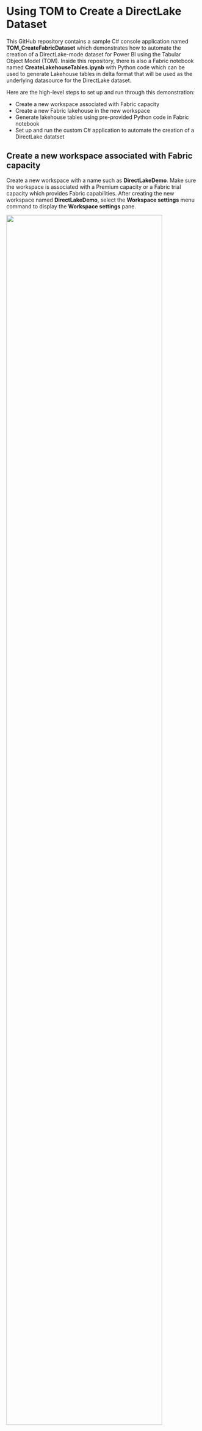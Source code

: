 # Using TOM to Create a DirectLake Dataset

This GitHub repository contains a sample C# console application named
**TOM_CreateFabricDataset** which demonstrates how to automate the
creation of a DirectLake-mode dataset for Power BI using the Tabular
Object Model (TOM). Inside this repository, there is also a Fabric
notebook named **CreateLakehouseTables.ipynb** with Python code which
can be used to generate Lakehouse tables in delta format that will be
used as the underlying datasource for the DirectLake dataset.

Here are the high-level steps to set up and run through this demonstration:
- Create a new workspace associated with Fabric capacity
- Create a new Fabric lakehouse in the new workspace
- Generate lakehouse tables using pre-provided Python code in Fabric notebook
- Set up and run the custom C# application to automate the creation of a DirectLake datatset

## Create a new workspace associated with Fabric capacity

Create a new workspace with a name such as **DirectLakeDemo**. Make sure
the workspace is associated with a Premium capacity or a Fabric trial
capacity which provides Fabric capabilities. After creating the new
workspace named **DirectLakeDemo**, select the **Workspace settings**
menu command to display the **Workspace settings** pane.

<img src="./images/media/image1.png" style="width:90%" />

In **Workspace settings**, select the **Premium** tab in the left
navigation and scroll down to locate the **Workspace connection**
setting. Click the **Copy** button to copy the **Workspace connection**
value to the Windows clipboard.

<img src="./images/media/image2.png" style="width:80%" />

As you can see, the **Workspace connection** string starts with `powerbi://` and ends with the workspace name.

`powerbi://api.powerbi.com/v1.0/myorg/DirectLakeDemo`

Create a new text file using Notepad.exe to save configuration data you
will need later when configuring the C# console application. Copy the
**Workspace connection** string into the text file as shown in the
following screenshot.

<img src="./images/media/image3.png" style="width:70%"  />

## Create a new Fabric lakehouse in the new workspace

Inside the new workspace, it is time to create a new lakehouse named
**SalesDataLakehouse**. Start by dropping down the **+ New** menu button
and select **More options**.

<img src="./images/media/image4.png"  style="width:40%"  />

On the **New** page select **Lakehouse (Preview)** from **Data Engineering** section.

<img src="./images/media/image5.png"  style="width:80%" />

When prompted, enter a name of **SalesDataLakehouse** for the new
Lakehouse and click **Create**.

<img src="./images/media/image6.png"  style="width:40%" />

Once you have created the lakehouse, you will notice a message
indicating a SQL Endpoint is being created.

<img src="./images/media/image7.png" style="width:90%"  />

Navigate back to the main page for the **DirectLakeDemo** workspace. In
the list of workspace items, you should see a new item for the new **SQL
endpoint** in addition to the item for the Lakehouse. Both the Lakehouse
and the SQL endpoint have the same name which is **SalesDataLakehouse**.
Drop down the context menu for the SQL endpoint named
**SalesDataLakehouse**.

<img src="./images/media/image8.png"  style="width:50%" />

Select the **Copy SQL connection string** menu command from the context
menu of the SQL endpoint.

<img src="./images/media/image9.png"  style="width:45%" />

In the **Copy SQL connection string** dialog, click **Copy** to copy the
connection string value to the Windows clipboard.

<img src="./images/media/image10.png"  style="width:50%" />

The connection string starts with a unique value and end with
`.datawarehouse.pbidedicated.windows.net`.

5lcsgl3vll3edero2m4sge7gdu-nya26urqtgsejoagwutwdoogl4.datawarehouse.pbidedicated.windows.net

Copy the values for the SQL endpoint and the name of the Lakehouse into
the text file with configuration values as shown in the following
screenshot.

<img src="./images/media/image11.png"  style="width:90%"  />

Save the text file with these use these configuration values for later
use when setting up the C# console application.

## Create lakehouse tables using a pre-provided Fabric notebook

Start by downloading all the sources files from this GitHub repository
as a single ZIP archive named **TOM_CreateFabricDataset.zip**. You can
download the ZIP archive by clicking [**this
link**](https://github.com/PowerBiDevCamp/TOM_CreateFabricDataset/archive/refs/heads/main.zip).

Once you have downloaded the ZIP archive named
**TOM_CreateFabricDataset.zip**, extract the files from inside into a
local folder on your machine. The screenshot below shows what the folder
should look like with the extracted files. The first file you will use
is a Fabric notebook with Python code named
**CreateLakehouseTables.ipynb**.

<img src="./images/media/image12.png"  style="width:70%" />

Return to the browser and navigate to the main page of the
**DirectLakeDemo** workspace. Locate and click on the ***Fabric
Experience Switcher*** menu on the bottom right of the main workspace
page.

<img src="./images/media/image13.png"  style="width:60%"  />

Select **Data Engineering** from the ***Fabric Experience Switcher***
menu.

<img src="./images/media/image14.png"  style="width:60%"  />

Once you switch to the **Data Engineering** experience, locate and click
on the **Import notebook** button.

<img src="./images/media/image15.png"
style="width:3.74167in;height:1.20283in" />

Upload Python notebook named **CreateLakehouseTables.ipynb**. After the
notebook has been imported, you should be able to see an item for it on
main workspace page. Click on **CreateLakehouseTables.ipynb** to open
this Fabric notebook in the browser.

<img src="./images/media/image16.png"
style="width:4.19167in;height:2.23338in" />

### Associate the Fabric notebook with the lakehouse named SalesDataLakehouse

Once the notebook opens, you should be able to verify that it is not yet
associated with a lakehouse. Click the **Add** button in the
**Lakehouses** pane.

<img src="./images/media/image17.png"
style="width:4.56667in;height:3.14435in" />

In the **Add lakehouse** dialog, select **Existing lakehouse** and click
**Add**.

<img src="./images/media/image18.png"
style="width:2.83622in;height:1.75833in" />

Select the lakehouse you created earlier named **SalesDataLakehouse**
and click **Add**.

<img src="./images/media/image19.png"
style="width:4.40833in;height:2.3243in" />

Once you have associated the notebook with the lakehouse named
**SalesDataLakehouse**, you should see the **Tables** folder and the
**Files** folder in the **Lakehouses** pane which are both initially
empty.

<img src="./images/media/image20.png"
style="width:2.25in;height:2.21987in" />

### Copy CSV files from this repository into the file system of your Fabric Lakehouse

Now you will execute the Python code from this workbook to populate the
lakehouse with data. You will execute the Python code in each of the
notebook’s cell one by one from top to bottom. You will begin by
executing Python code to copy four CSV files from this GitHub repository
into file system of the lakehouse.

Examine the following Python code from the first cell of the notebook
which copies CSV files to the lakehouse file system.

import requests

csv_base_url =
"https://github.com/PowerBiDevCamp/Python-In-Fabric-Notebooks/raw/main/ProductSalesData/"

csv_files = { "Customers.csv", "Products.csv", "Invoices.csv",
"InvoiceDetails.csv" }

folder_path = "Files/landing_zone_sales/"

for csv_file in csv_files:

csv_file_path = csv_base_url + csv_file

with requests.get(csv_file_path) as response:

csv_content = response.content.decode('utf-8-sig')

mssparkutils.fs.put(folder_path + csv_file, csv_content, True)

print(csv_file + " copied to Lakehouse file in OneLake")

Execute the code in the top notebook cell by clicking the **Execute**
button located on top just to the left of the cell.

<img src="./images/media/image21.png"
style="width:4.5in;height:1.38654in" />

The first time you execute Python code from a Fabric notebook, it
typically takes 10-20 seconds to start up and initialize the Spark pool
which is used to process notebook code execution requests. When the
Python code completes its execution, you should see a message for each
of the CSV files that have been copied into the lakehouse file system.

<img src="./images/media/image22.png"
style="width:3.8239in;height:1.4021in" />

In the **Lakehouses** pane on the left, drop down the context menu for
the **Files** folder.

<img src="./images/media/image23.png"
style="width:1.71667in;height:1.23488in" />

Select the **Refresh** command from the context menu of the **Files**
folder.

<img src="./images/media/image24.png"
style="width:2.22493in;height:1.56667in" />

After the refresh operation completes, you should see a new child folder
inside the **Files** folder named **landing_zone_sales**. If you select
the **landing_zone_sales** folder in the left pane, you should be able
to see four new CSV files named **Customers.csv**,
**InvoiceDetails.csv**, **Invoices.csv** and **Products.csv** on the
right.

<img src="./images/media/image25.png"
style="width:3.41667in;height:1.68389in" />

At this point, you have now copied the CSV files with the raw data into
the lakehouse file system. Now you will use Spark to load this data into
memory as DataFrames where the data can be manipulated and saved as
lakehouse tables.

### Execute code in notebook to load CSV files into Spark DataFrames for the bronze layer

Examine the following Python code from the second cell in the notebook
which loads product data from **Products.csv** into a Spark DataFrame
and then displays the DataFrame schema and rows of data.

from pyspark.sql.types import StructType, StructField, StringType,
LongType, FloatType

\# creating a Spark DataFrame using schema defined using StructType and
StructField

schema_products = StructType(\[

StructField("ProductId", LongType() ),

StructField("Product", StringType() ),

StructField("Category", StringType() )

\])

df_products = (

spark.read.format("csv")

.option("header","true")

.schema(schema_products)

.load("Files/landing_zone_sales/Products.csv")

)

df_products.printSchema()

df_products.show()

Execute the code in the second cell to load product data into a Spark
DataFrame. After the code completes, you should see output which
displays the DataFrame schema and 10 rows of product data.

<img src="./images/media/image26.png"
style="width:1.875in;height:1.88291in" />

Examine the Python code from the third cell in the notebook which loads
customer data from **Customers.csv** into a Spark DataFrame and then
displays the DataFrame schema and samples rows of data.

from pyspark.sql.types import StructType, StructField, StringType,
LongType, FloatType, DateType

\# creating a Spark DataFrame using schema defined with StructType and
StructField

schema_customers = StructType(\[

StructField("CustomerId", LongType() ),

StructField("FirstName", StringType() ),

StructField("LastName", StringType() ),

StructField("Country", StringType() ),

StructField("City", StringType() ),

StructField("DOB", DateType() ),

\])

df_customers = (

spark.read.format("csv")

.option("header","true")

.schema(schema_customers)

.option("dateFormat", "M/d/yyyy")

.option("inferSchema", "true")

.load("Files/landing_zone_sales/Customers.csv")

)

df_customers.printSchema()

df_customers.show()

Execute the code to load customer data into a Spark DataFrame. After the
code completes, you should see output which display the DataFrame schema
and displays the top 20 rows of data.

<img src="./images/media/image27.png"
style="width:2.00058in;height:2.03774in" />

Examine the Python code in the next cell which loads customer data from
**Invoices.csv** into a Spark DataFrame and then displays the DataFrame
schema and samples rows of data.

from pyspark.sql.types import StructType, StructField, StringType,
LongType, FloatType, DateType

\# creating a Spark DataFrame using schema defined using StructType and
StructField

schema_invoices = StructType(\[

StructField("InvoiceId", LongType() ),

StructField("Date", DateType() ),

StructField("TotalSalesAmount", FloatType() ),

StructField("CustomerId", LongType() )

\])

df_invoices = (

spark.read.format("csv")

.option("header","true")

.schema(schema_invoices)

.option("dateFormat", "MM/dd/yyyy")

.option("inferSchema", "true")

.load("Files/landing_zone_sales/Invoices.csv")

)

df_invoices.printSchema()

df_invoices.show()

Execute the code to load invoice data into a Spark DataFrame. After the
code completes, you should see output which display the DataFrame schema
and displays the top 20 rows of data.

<img src="./images/media/image28.png"
style="width:2.35in;height:2.90681in" />

Examine the Python code in the next cell which loads customer data from
**InvoiceDetails.csv** into a Spark DataFrame and then displays the
DataFrame schema and samples rows of data.

from pyspark.sql.types import StructType, StructField, StringType,
LongType, FloatType, DateType

\# creating a Spark DataFrame using schema defined using StructType and
StructField

schema_invoice_details = StructType(\[

StructField("Id", LongType() ),

StructField("Quantity", LongType() ),

StructField("SalesAmount", FloatType() ),

StructField("InvoiceId", LongType() ),

StructField("ProductId", LongType() )

\])

df_invoice_details = (

spark.read.format("csv")

.option("header","true")

.schema(schema_invoice_details)

.option("dateFormat", "MM/dd/yyyy")

.option("inferSchema", "true")

.load("Files/landing_zone_sales/InvoiceDetails.csv")

)

df_invoice_details.printSchema()

df_invoice_details.show()

Execute the code to load invoice detail data into a Spark DataFrame.
After the code completes, you should see output which display the
DataFrame schema and displays the top 20 rows of data.

<img src="./images/media/image29.png"
style="width:2.30062in;height:3.11667in" />

You have now create four DataFrames. However, you have only loaded data
into memory. Nothing has been persisted. Now it’s time to actually
persist your work by saving each of these four DataFrames to lakehouse
tables using the delta format.

### Execute code to save the four DataFrames as delta tables in the lakehouse

Locate and execute the next cell with the following Python code which
saves all DataFrames as lakehouse tables with delta format.

\# save all bronze layer tables

df_products.write.mode("overwrite").format("delta").save(f"Tables/bronze_products")

df_customers.write.mode("overwrite").format("delta").save(f"Tables/bronze_customers")

df_invoices.write.mode("overwrite").
format("delta").save(f"Tables/bronze_invoices")

df_invoice_details.write.mode("overwrite")format("delta").save(f"Tables/bronze_invoice_details")

Once the code which creates the lakehouse tables completes, click the
**Refresh** context menu of the **Tables** folder.

<img src="./images/media/image30.png"
style="width:4in;height:1.96667in" />

Once the refresh operation completes, you should be able to see four
tables created for the Bronze layer.

<img src="./images/media/image31.png"
style="width:2in;height:2.30252in" />

At this point, you have created delta tables for the bronze layer which
represents the raw data without any data cleansing or manipulation. In
the next step, you will perform transformations on the data in the
bronze layer tables to create the silver layer tables.

### Reshape and Transform Data in Bronze Layer Tables to Create Silver Layer Tables

Move to the next cell in the notebook which contains the following code
to load the table named **bronze_products** and then saves the data to a
second delta table named **products**. Note this Python code is simple
in that it does not perform any transformations. However, it shows the
basic pattern of loading a table into a DataFrame and then saving it as
a different delta table.

\# create silver layer products table

df_silver_products =
spark.read.format("delta").load("Tables/bronze_products")

df_silver_products.write.mode("overwrite").format("delta").save(f"Tables/products")

df_silver_products.printSchema()

df_silver_products.show()

Execute the code to create the **products** table. After the code
completes, you should see output which display the DataFrame schema and
displays the top 20 rows of data from the **products** table.

<img src="./images/media/image32.png"
style="width:2.36667in;height:2.16536in" />

Move to the next cell which contains the following code to load the
table named **bronze_customers** and then saves it to a second delta
table named **customers**. This code written to create the **customers**
table is a bit more involved because it creates two new columns named
**Customer** and **Age** and it drops two columns named **FirstName**
and **LastName**.

\# create silver layer customers table

from pyspark.sql.functions import concat_ws, floor, datediff,
current_date, col

df_silver_customers = (

spark.read.format("delta").load("Tables/bronze_customers")

.withColumn("Customer", concat_ws(' ', col('FirstName'),
col('LastName')) )

.withColumn("Age",( floor( datediff( current_date(), col("DOB")
)/365.25) ))

.drop('FirstName', 'LastName')

)

df_silver_customers.write.mode("overwrite").format("delta").save(f"Tables/customers")

df_silver_customers.printSchema()

df_silver_customers.show()

Execute the code to create the **customers** table. After the code
completes, you should see output which display the DataFrame schema and
displays the top 20 rows of data from the **customers** table.

<img src="./images/media/image33.png"
style="width:3.21814in;height:3.375in" />

Move to the next cell which contains the following code to create the
**sales** table. This code merges data from the **bronze_invoices**
table and the **bronze_invoice_details** table into a single DataFrame.
This code performs several other transformations including renaming a
column, generating an integer-based **DateKey** column, dropping
unneeded columns and rearranging the order of columns.

\# create silver layer sales table

from pyspark.sql.functions import col, desc, concat, lit, floor,
datediff

from pyspark.sql.functions import date_format, to_date, current_date,
year, month, dayofmonth

df_bronze_invoices =
spark.read.format("delta").load("Tables/bronze_invoices")

df_bronze_invoice_details =
spark.read.format("delta").load("Tables/bronze_invoice_details")

df_silver_sales = (

df_bronze_invoice_details

.join(df_bronze_invoices, df_bronze_invoice_details\['InvoiceId'\] ==
df_bronze_invoices\['InvoiceId'\])

.withColumnRenamed('SalesAmount', 'Sales')

.withColumn("DateKey", (year(col('Date'))\*10000) +

(month(col('Date'))\*100) +

(dayofmonth(col('Date'))) )

.drop('InvoiceId', 'TotalSalesAmount', 'InvoiceId', 'Id')

.select('Date', "DateKey", "CustomerId", "ProductId", "Sales",
"Quantity")

)

df_silver_sales.write.mode("overwrite").format("delta").save(f"Tables/sales")

df_silver_sales.printSchema()

df_silver_sales.show()

Execute the code to create the **sales** table. After the code
completes, you should see output which display the DataFrame schema and
displays the top 20 rows of data from the **sales** table.

<img src="./images/media/image34.png"
style="width:3.2392in;height:3.45in" />

Move down to the last cell in the notebook which generates the
**calendar** table used for time-based analysis. If you examine the
code, you can see it uses the first and last dates from the **Date**
column of the **sales** table to determine where to start and to end the
**calendar** table.

\# create silver layer calendar table

import pandas as pd

from datetime import datetime, timedelta, date

import os

from pyspark.sql.functions import to_date, year, month, dayofmonth,
quarter, dayofweek

first_sales_date = df_silver_sales.agg({"Date":
"min"}).collect()\[0\]\[0\]

last_sales_date = df_silver_sales.agg({"Date":
"max"}).collect()\[0\]\[0\]

start_date = date(first_sales_date.year, 1, 1)

end_date = date(last_sales_date.year, 12, 31)

os.environ\["PYARROW_IGNORE_TIMEZONE"\] = "1"

df_calendar_ps = pd.date_range(start_date, end_date,
freq='D').to_frame()

df_calendar_spark = (

spark.createDataFrame(df_calendar_ps)

.withColumnRenamed("0", "timestamp")

.withColumn("Date", to_date(col('timestamp')))

.withColumn("DateKey", (year(col('timestamp'))\*10000) +

(month(col('timestamp'))\*100) +

(dayofmonth(col('timestamp'))) )

.withColumn("Year", year(col('timestamp')) )

.withColumn("Quarter", date_format(col('timestamp'),"yyyy-QQ") )

.withColumn("Month", date_format(col('timestamp'),'yyyy-MM') )

.withColumn("Day", dayofmonth(col('timestamp')) )

.withColumn("MonthInYear", date_format(col('timestamp'),'MMMM') )

.withColumn("MonthInYearSort", month(col('timestamp')) )

.withColumn("DayOfWeek", date_format(col('timestamp'),'EEEE') )

.withColumn("DayOfWeekSort", dayofweek(col('timestamp')))

.drop('timestamp')

)

df_calendar_spark.write.mode("overwrite").format("delta").save(f"Tables/calendar")

df_calendar_spark.printSchema()

df_calendar_spark.show()

Execute the code to create the **calendar** table. After the code
completes, you should see output which display the DataFrame schema and
displays the top 20 rows of data from the **calendar** table.

<img src="./images/media/image35.png"
style="width:6.76667in;height:5.59167in" />

Now refresh the **Tables** folder in the **Lakehouses** pane. You should
now see the four delta tables named calendar, customers, products and
sales. There are the delta tables that will be used to create the
DirectLake-mode dataset.

<img src="./images/media/image36.png"
style="width:1.975in;height:2.25163in" />

### Inspect the tables that have been created in the lakehouse

Navigate to the main page of the **DirectLakeDemo** workspace and then
click on the workspace item for the lakehouse named
**SalesDataLakehouse**.

<img src="./images/media/image37.png"
style="width:3.01667in;height:1.5027in" />

Now you can see and inspect the tables in the lakehouse. Start by
clicking on the **products** table to see its contents.

<img src="./images/media/image38.png"
style="width:3.29866in;height:2.36667in" />

Inspect the data in the **customers** table.

<img src="./images/media/image39.png"
style="width:4.48745in;height:2.38333in" />

Inspect the data in the **sales** table.

<img src="./images/media/image40.png"
style="width:4.10833in;height:2.14785in" />

Inspect the data in the **sales** table.

<img src="./images/media/image41.png"
style="width:5.23333in;height:1.5601in" />

Now all Lakehouse tables have been created and you can move on to the
next step where you create the DirectLake dataset using the custom
application with C# code.

In case you have not heard, Microsoft recently renamed ***Azure Active
Directory*** to ***Microsoft Entra ID***. In the past, you would uses
the Azure AD portal to create an Azure application which can be used to
call Microsoft APIs such as the Tabular Object Model. Now, you will use
the **Microsoft Entra admin center** to create a new application for the
C# console application.

## Run the custom C# application to create DirectLake data model using TOM

In order to set up the C# console application, you must first create a
new application. Start by navigating to **Microsoft Entra admin center**
at the following URL.

<https://entra.microsoft.com/>

On the home page of the **Microsoft Entra admin center**, drop down the
**Applications** section in the left navigation and click the **App
registrations** link.

<img src="./images/media/image42.png"
style="width:4.81896in;height:1.98333in" />

On the **App registrations** page, click **New registration**.

<img src="./images/media/image43.png"
style="width:4.75833in;height:0.9781in" />

Give the new application a name such as **Create DirectLake Dataset Demo
App** and leave the Supported account types setting with the default
selection of **Accounts in this organizational directory only**.

<img src="./images/media/image44.png"
style="width:5.08333in;height:1.93167in" />

Move down to the **Redirect URI** section. Select **Public
client/native** application in the drop down menu and enter a redirect
URI of <http://localhost>. Make sure to create the URL with **http** and
not **https**.

<img src="./images/media/image45.png"
style="width:5.025in;height:0.96033in" />

Click **Register** to create the new application.

<img src="./images/media/image46.png"
style="width:4.425in;height:1.10833in" />

Now that you have created the application, you need to record
Application ID for use in C# console application. Copy the **Application
ID** from the application summary page in the Microsoft Entra admin
center.

<img src="./images/media/image47.png"
style="width:5.775in;height:1.60417in" />

Add the Application ID and Redirect URI of <http://localhost> into the
text file with configuration data.

<img src="./images/media/image48.png"
style="width:4.50787in;height:2.02479in"
alt="A screenshot of a computer Description automatically generated" />

Now you have all the configuration data you need to set up and run the
C# console application to create the DirectLake-mode dataset.

### Open C# console application project in Visual Studio 2022

In an earlier step you extracted all the files from this repository into
a local folder. If you examine the files in this folder, you will see a
Visual Studio solution file named **TOM_CreateFabricDataset.sln**.

<img src="./images/media/image49.png"
style="width:4.34099in;height:2.87421in" />

Double-click on **TOM_CreateFabricDataset.sln** to open the project in
Visual Studio 2022. You should see the project structure as shown in the
following screenshot.

<img src="./images/media/image50.png"
style="width:2.25in;height:1.81993in" />

Open the C# file named **AppSettings.cs** so you can update
configuration values used by the application.

<img src="./images/media/image51.png"
style="width:2.92433in;height:2.36667in" />

You can see **AppSettings.cs** has several constant for configuration
values that need to be filled in before running the application.

<img src="./images/media/image52.png"
style="width:5.14167in;height:1.66247in" />

Update **AppSettings.cs** by adding configuration values for
**WorkspaceConnection**, **SQLEndpoint**, **TargetLakehouseName**,
**ApplicationID**. You should also endure that **RedirectUrl** is
correctly set to **http://localhost**.

<img src="./images/media/image53.png"
style="width:7.49167in;height:1.41667in" />

You can optionally update **AppSettings.cs** with your **UserId** and
UserPassword if you want to avoid an interactive login each time you run
the application. If you leave these values blank, you will be promoted
to login each time you run the application.

Save your changes to **AppSettings.cs**. You are now ready to run the
application.

### Run the application to create the DirectLake-mode Dataset

Either press **{F5}** or select **Debug \> Start Debugging** to run the
application.

<img src="./images/media/image54.png"
style="width:4.34167in;height:0.71498in" />

When the application starts, you will be promoted to login. Log in using
the same user account you have been using throughout this demo.

<img src="./images/media/image55.png"
style="width:3.2in;height:2.67117in" />

After successfully logging in, wait until the program completes. It
might take as long as 20-30 seconds.

<img src="./images/media/image56.png"
style="width:5.65691in;height:0.56883in" />

The application should run and complete without any errors. When the
application completes, navigate to the home page of the
**DirectLakeDemo** workspace and verify that you can see new dataset
named **DirectLake Sales Model**. Click on the named **DirectLake Sales
Model** item to navigate to its details page.

<img src="./images/media/image57.png"
style="width:3.58491in;height:2.11509in" />

On the **Details for DirectLake Sales Model** page, click **+ Create a
report** to drop down this menu.

<img src="./images/media/image58.png"
style="width:5.13333in;height:2.3043in" />

Select **Start from scratch** to create a new report so you can test out
the new dataset.

<img src="./images/media/image59.png"
style="width:1.19167in;height:1.08292in" />

You should now be able to build a report using this DirectLake-mode
dataset.

<img src="./images/media/image60.png"
style="width:4.8in;height:1.98621in" />

Examine the **Sales** table which contains three measures.

<img src="./images/media/image61.png"
style="width:1.825in;height:1.51694in" />

Examine the **Customer** table which contains several columns and a
dimensional hierarchy.

<img src="./images/media/image62.png"
style="width:1.70629in;height:1.6in" />

Examine the **Products** table which contains several columns and a
dimensional hierarchy.

<img src="./images/media/image63.png"
style="width:1.97005in;height:1.425in" />

Examine the **Calendar** table which contains several columns and a
dimensional hierarchy.

<img src="./images/media/image64.png"
style="width:1.96737in;height:2.1in" />

You have now generated a DirectLake-mode dataset which can be used to
create Power BI reports. Designing a report that looks good is left as
an exercise for the reader.
